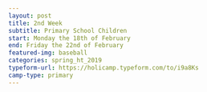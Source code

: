 ```yaml
---
layout: post
title: 2nd Week
subtitle: Primary School Children
start: Monday the 18th of February
end: Friday the 22nd of February
featured-img: baseball
categories: spring_ht_2019
typeform-url: https://holicamp.typeform.com/to/i9a8Ks
camp-type: primary
---
```

